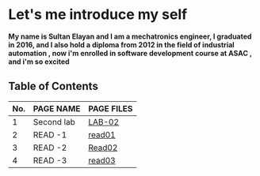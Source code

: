 # Let's me introduce my self 
**My name is Sultan Elayan and I am a mechatronics engineer, I graduated in 2016, and I also hold a diploma from 2012 in the field of industrial automation , now i'm enrolled in software development course at ASAC , and i'm so excited**

## Table of Contents

No. | PAGE NAME | PAGE FILES
----|-----------|-----
1|Second lab|[LAB-02](LAB-02.md)
2|READ -1|[read01](read01.md)
3|READ -2|[Read02](Read02.md)
4|READ -3|[read03](read03.md)